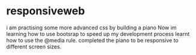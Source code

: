 # responsiveweb
i am practising some more advanced css by building a piano
Now im learning how to use bootsrap to speed up my development process
learnt how to use the @media rule. completed the piano to be responsive to different screen sizes. 